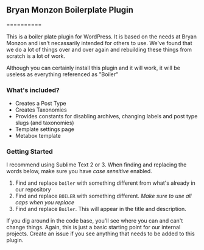 ## Bryan Monzon Boilerplate Plugin
==========

This is a boiler plate plugin for WordPress. It is based on the needs at Bryan Monzon and isn't necassarily intended for others to use. We've found that we do a lot of things over and over again and rebuilding these things from scratch is a lot of work. 

Although you can certainly install this plugin and it will work, it will be useless as everything referenced as "Boiler"

### What's included?

- Creates a Post Type
- Creates Taxonomies
- Provides constants for disabling archives, changing labels and post type slugs (and taxonomies)
- Template settings page
- Metabox template

### Getting Started

I recommend using Sublime Text 2 or 3. When finding and replacing the words below, make sure you have *case sensitive* enabled.

1. Find and replace `boiler` with something different from what's already in our repository
1. Find and replace `BOILER` with something different. *Make sure to use all caps when you replace*
1. Find and replace `Boiler`. This will appear in the title and description.

If you dig around in the code base, you'll see where you can and can't change things. Again, this is just a basic starting point for our internal projects. Create an issue if you see anything that needs to be added to this plugin.